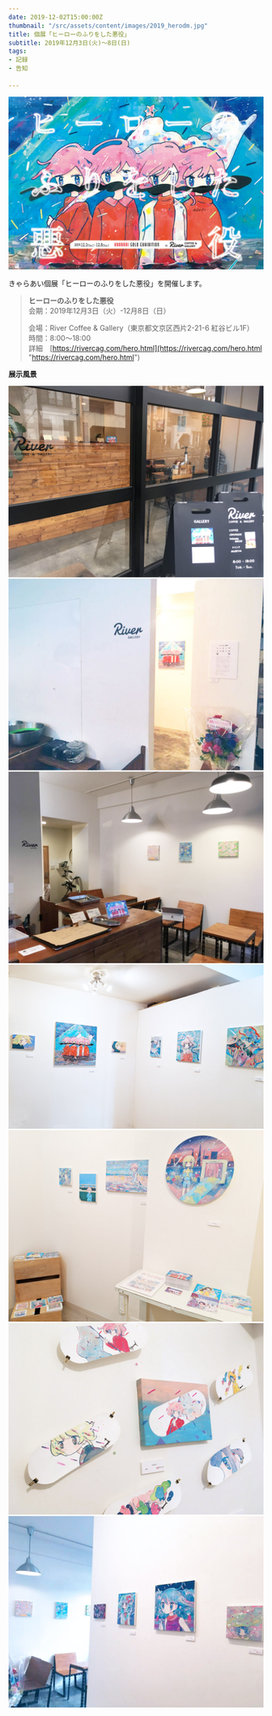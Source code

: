 ```yaml
---
date: 2019-12-02T15:00:00Z
thumbnail: "/src/assets/content/images/2019_herodm.jpg"
title: 個展「ヒーローのふりをした悪役」
subtitle: 2019年12月3日(火)〜8日(日)
tags:
- 記録
- 告知

---
```

![](/src/assets/content/images/2019_herodm.jpg)

きゃらあい個展「ヒーローのふりをした悪役」を開催します。

> **ヒーローのふりをした悪役**  
> 会期：2019年12月3日（火）-12月8日（日）
>
> 会場：River Coffee & Gallery（東京都文京区西片2-21-6 紅谷ビル1F）  
> 時間：8:00～18:00  
> 詳細　[https://rivercag.com/hero.html](https://rivercag.com/hero.html "https://rivercag.com/hero.html")

**展示風景**

![](/src/assets/content/images/2019_hero03.jpg)
![](/src/assets/content/images/2019_hero02.jpg)
![](/src/assets/content/images/2019_hero01.jpg)
![](/src/assets/content/images/2019_hero07.jpg)
![](/src/assets/content/images/2019_hero05.jpg)
![](/src/assets/content/images/2019_hero06.jpg)
![](/src/assets/content/images/2019_hero04.jpg)